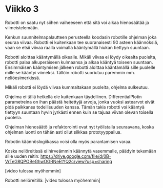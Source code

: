 # Viikko 3

Robotti on saatu nyt siihen vaiheeseen että sitä voi alkaa hienosäätää ja viimeistelemään.

Kenkun suunnitelmapalautteen perusteella koodasin robotille ohjelman joka seuraa viivaa. 
Robotti ei kuitenkaan tee suoranaisesti 90 asteen käännöksiä, vaan se etsii viivaa raalla
voimalla kääntymällä hiukan tiettyyn suuntaan.

Robotti aloittaa kääntymällä oikealle. Mikäli viivaa ei löydy oikealta puolelta, robotti
palaa alkuperäiseen kulmaansa ja alkaa kääntyä toiseen suuntaan. Ensimmäisen kääntymisen
jälkeen robotti aloittaa kääntämällä sille puolelle mille se kääntyi viimeksi.
Tällöin robotti suoriutuu paremmin mm. neliöesimerkissä.

Mikäli robotti ei löydä viivaa kummaltakaan puolelta, ohjelma sulkeutuu.

Ohjelma ei tällä hetkellä ole kuitenkaan täydellinen. DifferentialPlotin parametreina on
ihan päästä heitettyjä arvoja, jonka vuoksi astearvot eivät pidä paikkansa todellisuuden
kanssa. Tämän takia robotti voi kääntyä tiettyyn suuntaan hyvin jyrkästi ennen kuin se
tajuaa viivan olevan toisella puolella.

Ohjelman hienosäätö ja refaktorointi ovat nyt työlistalla seuraavana, koska
ohjelman luonti on tähän asti ollut silkkaa prototyyppailua.

Robotin käännöslogiikassa voisi olla myös parantamisen varaa.

Koska neliöreitissä ei hirveämmin käännytä vasemmalle, päädyin tekemään sille uuden reitin:
https://drive.google.com/file/d/0B-VrTeG8QPOBeGhwOGRNeEtYQ2c/view?usp=sharing

[video tulossa myöhemmin]

Robotti neliöreitillä: [video tulossa myöhemmin]
